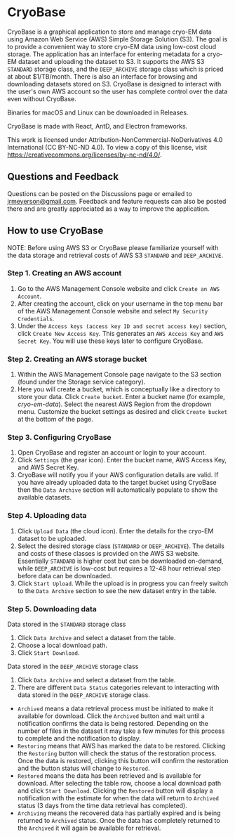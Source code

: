 # CryoBase

CryoBase is a graphical application to store and manage cryo-EM data using Amazon Web Service (AWS) Simple Storage Solution (S3). The goal is to provide a convenient way to store cryo-EM data using low-cost cloud storage. The application has an interface for entering metadata for a cryo-EM dataset and uploading the dataset to S3. It supports the AWS S3 `STANDARD` storage class, and the `DEEP_ARCHIVE` storage class which is priced at about $1/TB/month. There is also an interface for browsing and downloading datasets stored on S3. CryoBase is designed to interact with the user's own AWS account so the user has complete control over the data even without CryoBase. 

Binaries for macOS and Linux can be downloaded in Releases.

CryoBase is made with React, AntD, and Electron frameworks.

This work is licensed under Attribution-NonCommercial-NoDerivatives 4.0 International (CC BY-NC-ND 4.0). To view a copy of this license, visit https://creativecommons.org/licenses/by-nc-nd/4.0/.

## Questions and Feedback
Questions can be posted on the Discussions page or emailed to jrmeyerson@gmail.com. Feedback and feature requests can also be posted there and are greatly appreciated as a way to improve the application.

## How to use CryoBase
NOTE: Before using AWS S3 or CryoBase please familiarize yourself with the data storage and retrieval costs of AWS S3 `STANDARD` and `DEEP_ARCHIVE`.

### Step 1. Creating an AWS account
1. Go to the AWS Management Console website and click `Create an AWS Account`.
2. After creating the account, click on your username in the top menu bar of the AWS Management Console website and select `My Security Credentials`.
3. Under the `Access keys (access key ID and secret access key)` section, click `Create New Access Key`. This generates an `AWS Access Key` and `AWS Secret Key`. You will use these keys later to configure CryoBase.

### Step 2. Creating an AWS storage bucket
1. Within the AWS Management Console page navigate to the S3 section (found under the Storage service category).
2. Here you will create a bucket, which is conceptually like a directory to store your data. Click `Create bucket`. Enter a bucket name (for example, *cryo-em-data*). Select the nearest AWS Region from the dropdown menu. Customize the bucket settings as desired and click `Create bucket` at the bottom of the page.

### Step 3. Configuring CryoBase
1. Open CryoBase and register an account or login to your account.
2. Click `Settings` (the gear icon). Enter the bucket name, AWS Access Key, and AWS Secret Key.
3. CryoBase will notify you if your AWS configuration details are valid. If you have already uploaded data to the target bucket using CryoBase then the `Data Archive` section will automatically populate to show the available datasets.



### Step 4. Uploading data
1. Click `Upload Data` (the cloud icon). Enter the details for the cryo-EM dataset to be uploaded.
2. Select the desired storage class (`STANDARD` or `DEEP_ARCHIVE`). The details and costs of these classes is provided on the AWS S3 website. Essentially `STANDARD` is higher cost but can be downloaded on-demand, while `DEEP_ARCHIVE` is low-cost but requires a 12-48 hour retrieval step before data can be downloaded.
3. Click `Start Upload`. While the upload is in progress you can freely switch to the `Data Archive` section to see the new dataset entry in the table.

### Step 5. Downloading data
Data stored in the `STANDARD` storage class
1. Click `Data Archive` and select a dataset from the table.
2. Choose a local download path.
3. Click `Start Download`.

Data stored in the `DEEP_ARCHIVE` storage class
1. Click `Data Archive` and select a dataset from the table.
2. There are different `Data Status` categories relevant to interacting with data stored in the `DEEP_ARCHIVE` storage class.
* `Archived` means a data retrieval process must be initiated to make it available for download. Click the `Archived` button and wait until a notification confirms the data is being restored. Depending on the number of files in the dataset it may take a few minutes for this process to complete and the notification to display.
* `Restoring` means that AWS has marked the data to be restored. Clicking the `Restoring` button will check the status of the restoration process. Once the data is restored, clicking this button will confirm the restoration and the button status will change to `Restored`.
* `Restored` means the data has been retrieved and is available for download. After selecting the table row, choose a local download path and click `Start Download`. Clicking the `Restored` button will display a notification with the estimate for when the data will return to `Archived` status (3 days from the time data retrieval has completed).
* `Archiving` means the recovered data has partially expired and is being returned to `Archived` status. Once the data has completely returned to the `Archived` it will again be available for retrieval.
